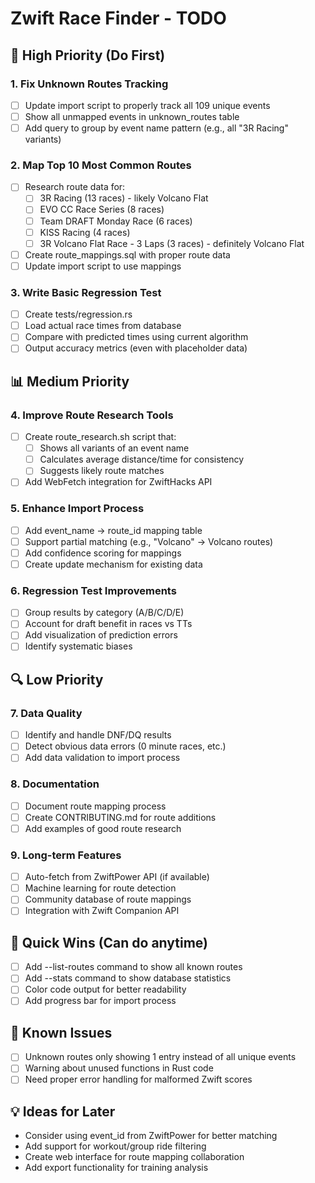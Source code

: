 # Zwift Race Finder - TODO

## 🚀 High Priority (Do First)

### 1. Fix Unknown Routes Tracking
- [ ] Update import script to properly track all 109 unique events
- [ ] Show all unmapped events in unknown_routes table
- [ ] Add query to group by event name pattern (e.g., all "3R Racing" variants)

### 2. Map Top 10 Most Common Routes
- [ ] Research route data for:
  - [ ] 3R Racing (13 races) - likely Volcano Flat
  - [ ] EVO CC Race Series (8 races)
  - [ ] Team DRAFT Monday Race (6 races)
  - [ ] KISS Racing (4 races)
  - [ ] 3R Volcano Flat Race - 3 Laps (3 races) - definitely Volcano Flat
- [ ] Create route_mappings.sql with proper route data
- [ ] Update import script to use mappings

### 3. Write Basic Regression Test
- [ ] Create tests/regression.rs
- [ ] Load actual race times from database
- [ ] Compare with predicted times using current algorithm
- [ ] Output accuracy metrics (even with placeholder data)

## 📊 Medium Priority

### 4. Improve Route Research Tools
- [ ] Create route_research.sh script that:
  - [ ] Shows all variants of an event name
  - [ ] Calculates average distance/time for consistency
  - [ ] Suggests likely route matches
- [ ] Add WebFetch integration for ZwiftHacks API

### 5. Enhance Import Process
- [ ] Add event_name → route_id mapping table
- [ ] Support partial matching (e.g., "Volcano" → Volcano routes)
- [ ] Add confidence scoring for mappings
- [ ] Create update mechanism for existing data

### 6. Regression Test Improvements
- [ ] Group results by category (A/B/C/D/E)
- [ ] Account for draft benefit in races vs TTs
- [ ] Add visualization of prediction errors
- [ ] Identify systematic biases

## 🔍 Low Priority

### 7. Data Quality
- [ ] Identify and handle DNF/DQ results
- [ ] Detect obvious data errors (0 minute races, etc.)
- [ ] Add data validation to import process

### 8. Documentation
- [ ] Document route mapping process
- [ ] Create CONTRIBUTING.md for route additions
- [ ] Add examples of good route research

### 9. Long-term Features
- [ ] Auto-fetch from ZwiftPower API (if available)
- [ ] Machine learning for route detection
- [ ] Community database of route mappings
- [ ] Integration with Zwift Companion API

## 📝 Quick Wins (Can do anytime)

- [ ] Add --list-routes command to show all known routes
- [ ] Add --stats command to show database statistics  
- [ ] Color code output for better readability
- [ ] Add progress bar for import process

## 🐛 Known Issues

- [ ] Unknown routes only showing 1 entry instead of all unique events
- [ ] Warning about unused functions in Rust code
- [ ] Need proper error handling for malformed Zwift scores

## 💡 Ideas for Later

- Consider using event_id from ZwiftPower for better matching
- Add support for workout/group ride filtering
- Create web interface for route mapping collaboration
- Add export functionality for training analysis